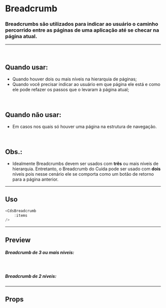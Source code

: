 # Breadcrumb

### Breadcrumbs são utilizados para indicar ao usuário o caminho percorrido entre as páginas de uma aplicação até se checar na página atual.
---
<br>

## Quando usar:
- Quando houver dois ou mais níveis na hierarquia de páginas;
- Quando você precisar indicar ao usuário em que página ele está e como ele pode refazer os passos que o levaram à página atual;

<br>

## Quando não usar:
- Em casos nos quais só houver uma página na estrutura de navegação.

<br>

## Obs.:
- Idealmente Breadcrumbs devem ser usados com <b>três</b> ou mais níveis de hierarquia. Entretanto, o Breadcrumb do
Cuida pode ser usado com <b>dois</b> níveis pois nesse cenário ele se comporta como um botão de retorno para a página anterior.


---

## Uso

```js
<CdsBreadcrumb
	:items
/>
```

---

## Preview

##### Breadcrumb de 3 ou mais níveis:

<PreviewBuilder
	:args
	:component="CdsBreadcrumb"
/>

<br>

##### Breadcrumb de 2 níveis:

<PreviewContainer>
	<CdsBreadcrumb :items="items2"/>
</PreviewContainer>

---

## Props

<APITable
	name="CdsBreadcrumb"
	section="props"
/>
<br>

<script setup>
import { ref } from 'vue';
import CdsBreadcrumb from '@/components/Breadcrumb.vue';

const args = ref({
	items: [
		{
			label: 'Relatórios',
			route: {
				path: '/reports',
				name: 'reports'
			},
		},
		{
			label: 'Relatórios individualizados',
			route: {
				path: '/individualized-reports',
				name: 'individualized'
			},
		},
		{
			label: 'Relatório de usuários',
			route: {
				path: '/users-reports',
				name: 'users'
			},
		},
	]
});

const items2 = ref([
	{
		label: 'Relatórios',
		route: {
			path: '/reports',
			name: 'reports'
		},
	},
	{
		label: 'Relatórios individualizados',
		route: {
			path: '/individualized-reports',
			name: 'individualized'
		},
	},
]);
</script>
